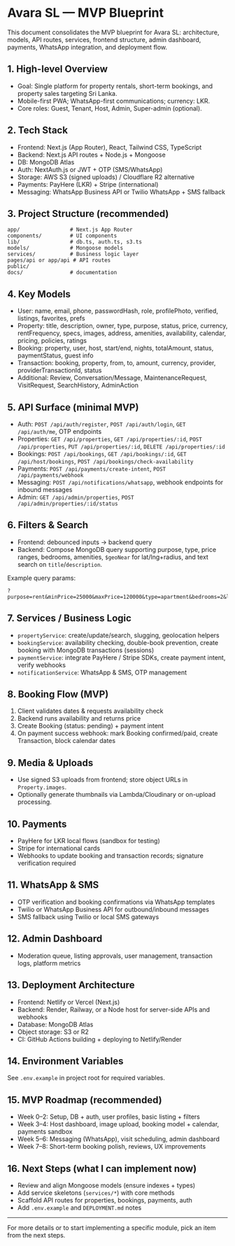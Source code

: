 # Avara SL — MVP Blueprint

This document consolidates the MVP blueprint for Avara SL: architecture, models, API routes, services, frontend structure, admin dashboard, payments, WhatsApp integration, and deployment flow.

## 1. High-level Overview
- Goal: Single platform for property rentals, short-term bookings, and property sales targeting Sri Lanka.
- Mobile-first PWA; WhatsApp-first communications; currency: LKR.
- Core roles: Guest, Tenant, Host, Admin, Super-admin (optional).

## 2. Tech Stack
- Frontend: Next.js (App Router), React, Tailwind CSS, TypeScript
- Backend: Next.js API routes + Node.js + Mongoose
- DB: MongoDB Atlas
- Auth: NextAuth.js or JWT + OTP (SMS/WhatsApp)
- Storage: AWS S3 (signed uploads) / Cloudflare R2 alternative
- Payments: PayHere (LKR) + Stripe (international)
- Messaging: WhatsApp Business API or Twilio WhatsApp + SMS fallback

## 3. Project Structure (recommended)
```
app/                # Next.js App Router
components/         # UI components
lib/                # db.ts, auth.ts, s3.ts
models/             # Mongoose models
services/           # Business logic layer
pages/api or app/api # API routes
public/
docs/               # documentation
```

## 4. Key Models
- User: name, email, phone, passwordHash, role, profilePhoto, verified, listings, favorites, prefs
- Property: title, description, owner, type, purpose, status, price, currency, rentFrequency, specs, images, address, amenities, availability, calendar, pricing, policies, ratings
- Booking: property, user, host, start/end, nights, totalAmount, status, paymentStatus, guest info
- Transaction: booking, property, from, to, amount, currency, provider, providerTransactionId, status
- Additional: Review, Conversation/Message, MaintenanceRequest, VisitRequest, SearchHistory, AdminAction

## 5. API Surface (minimal MVP)
- Auth: `POST /api/auth/register`, `POST /api/auth/login`, `GET /api/auth/me`, OTP endpoints
- Properties: `GET /api/properties`, `GET /api/properties/:id`, `POST /api/properties`, `PUT /api/properties/:id`, `DELETE /api/properties/:id`
- Bookings: `POST /api/bookings`, `GET /api/bookings/:id`, `GET /api/host/bookings`, `POST /api/bookings/check-availability`
- Payments: `POST /api/payments/create-intent`, `POST /api/payments/webhook`
- Messaging: `POST /api/notifications/whatsapp`, webhook endpoints for inbound messages
- Admin: `GET /api/admin/properties`, `POST /api/admin/properties/:id/status`

## 6. Filters & Search
- Frontend: debounced inputs → backend query
- Backend: Compose MongoDB query supporting purpose, type, price ranges, bedrooms, amenities, `$geoNear` for lat/lng+radius, and text search on `title`/`description`.

Example query params:
```
?purpose=rent&minPrice=25000&maxPrice=120000&type=apartment&bedrooms=2&lat=6.9271&lng=79.8612&radiusKm=10&amenities=parking,garden
```

## 7. Services / Business Logic
- `propertyService`: create/update/search, slugging, geolocation helpers
- `bookingService`: availability checking, double-book prevention, create booking with MongoDB transactions (sessions)
- `paymentService`: integrate PayHere / Stripe SDKs, create payment intent, verify webhooks
- `notificationService`: WhatsApp & SMS, OTP management

## 8. Booking Flow (MVP)
1. Client validates dates & requests availability check
2. Backend runs availability and returns price
3. Create Booking (status: pending) + payment intent
4. On payment success webhook: mark Booking confirmed/paid, create Transaction, block calendar dates

## 9. Media & Uploads
- Use signed S3 uploads from frontend; store object URLs in `Property.images`.
- Optionally generate thumbnails via Lambda/Cloudinary or on-upload processing.

## 10. Payments
- PayHere for LKR local flows (sandbox for testing)
- Stripe for international cards
- Webhooks to update booking and transaction records; signature verification required

## 11. WhatsApp & SMS
- OTP verification and booking confirmations via WhatsApp templates
- Twilio or WhatsApp Business API for outbound/inbound messages
- SMS fallback using Twilio or local SMS gateways

## 12. Admin Dashboard
- Moderation queue, listing approvals, user management, transaction logs, platform metrics

## 13. Deployment Architecture
- Frontend: Netlify or Vercel (Next.js)
- Backend: Render, Railway, or a Node host for server-side APIs and webhooks
- Database: MongoDB Atlas
- Object storage: S3 or R2
- CI: GitHub Actions building + deploying to Netlify/Render

## 14. Environment Variables
See `.env.example` in project root for required variables.

## 15. MVP Roadmap (recommended)
- Week 0–2: Setup, DB + auth, user profiles, basic listing + filters
- Week 3–4: Host dashboard, image upload, booking model + calendar, payments sandbox
- Week 5–6: Messaging (WhatsApp), visit scheduling, admin dashboard
- Week 7–8: Short-term booking polish, reviews, UX improvements

## 16. Next Steps (what I can implement now)
- Review and align Mongoose models (ensure indexes + types)
- Add service skeletons (`services/*`) with core methods
- Scaffold API routes for properties, bookings, payments, auth
- Add `.env.example` and `DEPLOYMENT.md` notes

---
For more details or to start implementing a specific module, pick an item from the next steps.
